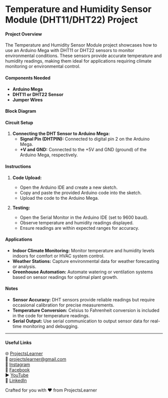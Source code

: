 # Temperature and Humidity Sensor Module (DHT11/DHT22) Project

#### Project Overview
The Temperature and Humidity Sensor Module project showcases how to use an Arduino Mega with DHT11 or DHT22 sensors to monitor environmental conditions. These sensors provide accurate temperature and humidity readings, making them ideal for applications requiring climate monitoring or environmental control.

#### Components Needed
- **Arduino Mega**
- **DHT11 or DHT22 Sensor**
- **Jumper Wires**

#### Block Diagram

#### Circuit Setup
1. **Connecting the DHT Sensor to Arduino Mega:**
   - **Signal Pin (DHTPIN):** Connected to digital pin 2 on the Arduino Mega.
   - **+V and GND:** Connected to the +5V and GND (ground) of the Arduino Mega, respectively.

#### Instructions
1. **Code Upload:**
   - Open the Arduino IDE and create a new sketch.
   - Copy and paste the provided Arduino code into the sketch.
   - Upload the code to the Arduino Mega.

2. **Testing:**
   - Open the Serial Monitor in the Arduino IDE (set to 9600 baud).
   - Observe temperature and humidity readings displayed.
   - Ensure readings are within expected ranges for accuracy.

#### Applications
- **Indoor Climate Monitoring:** Monitor temperature and humidity levels indoors for comfort or HVAC system control.
- **Weather Stations:** Capture environmental data for weather forecasting or analysis.
- **Greenhouse Automation:** Automate watering or ventilation systems based on sensor readings for optimal plant growth.

#### Notes
- **Sensor Accuracy:** DHT sensors provide reliable readings but require occasional calibration for precise measurements.
- **Temperature Conversion:** Celsius to Fahrenheit conversion is included in the code for temperature readings.
- **Serial Output:** Use serial communication to output sensor data for real-time monitoring and debugging.

---

#### Useful Links
🌐 [ProjectsLearner](https://projectslearner.com/learn/arduino-mega-temperature-and-humidity-sensor-module-dht-11-dht22)  
📧 [projectslearner@gmail.com](mailto:projectslearner@gmail.com)  
📸 [Instagram](https://www.instagram.com/projectslearner/)  
📘 [Facebook](https://www.facebook.com/projectslearner)  
▶️ [YouTube](https://www.youtube.com/@ProjectsLearner)  
📘 [LinkedIn](https://www.linkedin.com/in/projectslearner)

Crafted for you with ❤️ from ProjectsLearner
